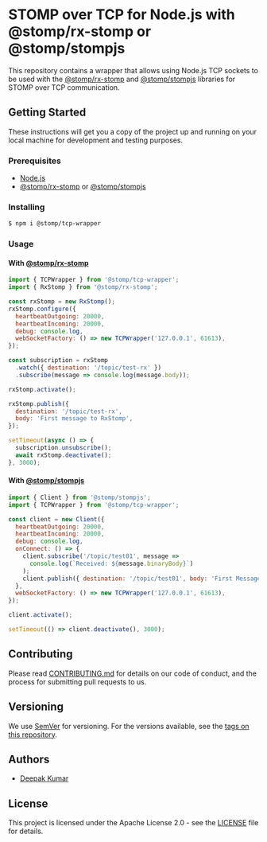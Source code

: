 # STOMP over TCP for Node.js with @stomp/rx-stomp or @stomp/stompjs

This repository contains a wrapper that allows using Node.js TCP sockets to be used with the [@stomp/rx-stomp] and [@stomp/stompjs] libraries for STOMP over TCP communication.

## Getting Started

These instructions will get you a copy of the project up and running on your local machine for development and testing purposes.

### Prerequisites

- [Node.js](https://nodejs.org/)
- [@stomp/rx-stomp] or [@stomp/stompjs]

### Installing

```bash
$ npm i @stomp/tcp-wrapper
```

### Usage

#### With [@stomp/rx-stomp]

```javascript
import { TCPWrapper } from '@stomp/tcp-wrapper';
import { RxStomp } from '@stomp/rx-stomp';

const rxStomp = new RxStomp();
rxStomp.configure({
  heartbeatOutgoing: 20000,
  heartbeatIncoming: 20000,
  debug: console.log,
  webSocketFactory: () => new TCPWrapper('127.0.0.1', 61613),
});

const subscription = rxStomp
  .watch({ destination: '/topic/test-rx' })
  .subscribe(message => console.log(message.body));

rxStomp.activate();

rxStomp.publish({
  destination: '/topic/test-rx',
  body: 'First message to RxStomp',
});

setTimeout(async () => {
  subscription.unsubscribe();
  await rxStomp.deactivate();
}, 3000);
```

#### With [@stomp/stompjs]

```javascript
import { Client } from '@stomp/stompjs';
import { TCPWrapper } from '@stomp/tcp-wrapper';

const client = new Client({
  heartbeatOutgoing: 20000,
  heartbeatIncoming: 20000,
  debug: console.log,
  onConnect: () => {
    client.subscribe('/topic/test01', message =>
      console.log(`Received: ${message.binaryBody}`)
    );
    client.publish({ destination: '/topic/test01', body: 'First Message' });
  },
  webSocketFactory: () => new TCPWrapper('127.0.0.1', 61613),
});

client.activate();

setTimeout(() => client.deactivate(), 3000);
```

## Contributing

Please read [CONTRIBUTING.md](CONTRIBUTING.md) for details on our code of conduct, and the process for submitting pull requests to us.

## Versioning

We use [SemVer](http://semver.org/) for versioning. For the versions available, see the [tags on this repository](https://github.com/stomp-js/tcp-wrapper/tags).

## Authors

- [Deepak Kumar](https://github.com/kum-deepak)

## License

This project is licensed under the Apache License 2.0 - see the [LICENSE](LICENSE) file for details.

[@stomp/stompjs]: https://github.com/stomp-js/stompjs
[@stomp/rx-stomp]: https://github.com/stomp-js/rx-stomp
